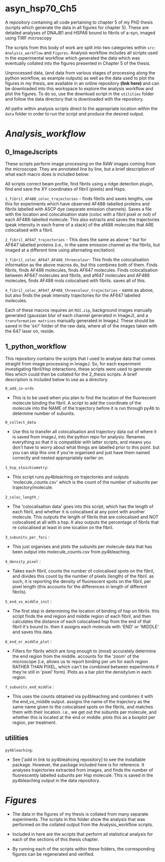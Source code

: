 # asyn_hsp70_Ch5 
A repository containing all code pertaining to chapter 5 of my PhD thesis (scripts which generate the data in all figures for chapter 5). These are detailed analyses of DNAJB1 and HSPA8 bound to fibrils of a-syn, imaged using TIRF microscopy

The scripts from this body of work are split into two categories within ```src```: 
```Analysis_workflow``` and ```Figures```. Analysis workflow includes all scripts used in the experimental workflow which generated the data which was eventually collated into the figures presented in Chapter 5 of the thesis. 

Unprocessed data, (and data from various stages of processing along the python workflow, as example outputs) as well as the data used to plot the figures in my thesis, are available in an online repository **(link here)** and can be downloaded into this workspace to explore the analysis workflow and plot the figures. To do so, use the download script in the ```utilities``` folder and follow the data directory that is downloaded with the repository. 

All paths within analysis scripts direct to the appropriate location within the ```data``` folder in order to run the script and produce the desired output. 

# *Analysis_workflow*
## 0_ImageJscripts

These scripts perform image processing on the RAW images coming from the microscope. 
They are annotated line by line, but a brief description of what each macro does is included below:

All scripts correct beam profile, find fibrils using a ridge detection plugin, find and save the XY coordinates of fibril (pixels) and Hsps. 

```1_fibril_AF488_coloc_trajectories``` - finds fibrils and saves lengths, use this for experiments which have observed AF488-labelled proteins and fibrils labelled with ASCP dye (separate emission channels). Saves a file with the location and colocalisation state (coloc with a fibril pixel or not) of each AF488-labelled molecule. This also extracts and saves the trajectories (peak intensity in each frame of a stack) of the af488 molecules that ARE colocalised with a fibril. 

```2_fibril_AF647_trajectories``` - This does the same as above ^ but for AF647 labelled proteins (i.e., in the same emission channel as the fibrils, but imaged at a different time using alternating excitation)

```3_fibril_coloc_AF647_AF488_threecolour```- This finds the colocalisation information as the above macros do, but this combines both of them. Finds fibrils, finds AF488 molecules, finds AF647 molecules. Finds colocalisation between AF647 molecules and fibrils, and af647 molecules and AF488 molecules, finds AF488 mols colocalised with fibrils. saves all of this. 

```4_fibril_coloc_AF647_AF488_threecolour_trajectories``` - same as above, but also finds the peak intensity trajectories for the AF647 labelled molecules. 

Each of these macros requires an ```ROI.zip```, background images manually generated (gaussian blur of each channel generated in ImageJ), and a ```transformation matrices``` manually generated in ImageJ. These should be saved in the '```647```' folder of the raw data, where all of the images taken with the 647 laser on, reside. 

## 1_python_workflow
This repository contains the scripts that I used to analyse data that comes straight from image processing in ImageJ. So, for each experiment investigating fibril/Hsp interactions, these scripts were used to generate files which could then be collated for the 2_thesis scripts. A brief description is included below to use as a directory. 

```0_add_co-ords``` 
- This is to be used when you plan to find the location of the fluorescent molecule binding the fibril. A script to add the coordinate of the molecule into the NAME of the trajectory before it is run through py4b to determine number of subunits. 

```0_collect_data``` 
- Use this to transfer all colocalisation and trajectory data out of where it is saved from imageJ, into the python repo for analysis. Renames everything so that it is compatible with latter scripts, and means you don't have to worry about what things are labelled prior to this point. but you can skip this one if you're organised and just have them named correctly and nested appropriately earlier on.

```1_hsp_stoichiometry```:
-  This script runs py4bleaching on trajectories and outputs 'molecule_counts.csv' which is the count of the number of subunits per trajectory/molecule. 

```2_coloc_length_```: 
- The 'colocalisation data' goes into this script, which has the length of each fibril, and whether it is colocalised at any point with another molecule. This outputs the length of fibrils that are colocalised and NOT colocalised at all with a hsp. It also outputs the percentage of fibrils that re colocalised at least in one location on the fibril.

```3_subunits_per_foci``` : 
- This just organises and plots the subunits per molecule data that has been output into molecule_counts.csv from py4bleaching.

```4_density_pixel``` : 
- Takes each fibril, counts the number of colocalised spots on the fibril, and divides this count by the number of pixels (length) of the fibril. as such, it is reporting the density of fluorescent spots on the fibril, per pixel length (this accounts for the differences in length of different fibrils). 

```5_end_vs_middle_init``` : 
- The first step in determining the location of binding of hsp on fibrils. this script finds the end region and middle region of each fibril, and then calculates the distance of each colocalised hsp from the end of that fibril it's bound to. then it assigns each molecule with 'END' or 'MIDDLE' and saves this data. 

```6_end_or_middle_plot``` : 
- Filters for fibrils which are long enough to (most) accurately determine the end region from the middle. accounts for the 'zoom' of the microscope (i.e, allows us to report binding per um for each region RATHER THAN PIXEL, which can't be combined between experiments if they're still in 'pixel' form). Plots as a bar plot the density/um in each region. 

```7_subunits_end_middle``` : 
- This uses the counts obtained via py4bleaching and combines it with the end_vs_middle output. assigns the name of the trajectory as the same name given to the colocalised spots on the fibrils, and matches them  with their location. i.e., we get out the subunits per molecule, and whether this is located at the end or middle. plots this as a boxplot per region, per treatment.

## utilities
```py4bleaching```:
- See ['add in link to py4bleahcing repository] to see the installable package. However, the package included here is for reference. It analyses trajectories extracted from images, and finds the number of fluorescently labelled subunits per Hsp molecule. This is saved in the py4bleaching output in the data repository.  

# *Figures*
- The data in the figures of my thesis is collated from many separate experiments. The scripts in this folder show the analysis that was performed on the collated output from the Analysis_workflow scripts. 

- Included in here are the scripts that perform all statistical analysis for each of the sections of this thesis chapter.

- By running each of the scripts within these folders, the corresponding figures can be regenerated and verified. 







